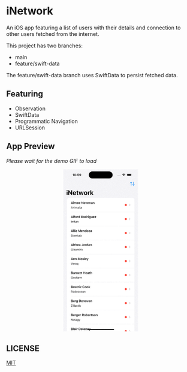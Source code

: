# iNetwork
An iOS app featuring a list of users with their details and connection to other users fetched from the internet.

This project has two branches:
- main
- feature/swift-data

The feature/swift-data branch uses SwiftData to persist fetched data.
## Featuring
- Observation
- SwiftData
- Programmatic Navigation
- URLSession
## App Preview
*Please wait for the demo GIF to load*

<p align="center">
  <img src="GIF/demo.gif" width="200">
</p>

## LICENSE

[MIT](LICENSE)
